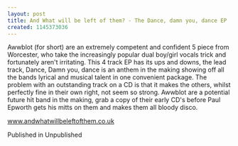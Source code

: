 ```yaml
---
layout: post
title: And What will be left of them? - The Dance, damn you, dance EP
created: 1145373036
---
```

Awwblot (for short) are an extremely competent and confident 5 piece from Worcester, who take the increasingly popular dual boy/girl vocals trick and fortunately aren't irritating. This 4 track EP has its ups and downs, the lead track, Dance, Damn you, dance is an anthem in the making showing off all the bands lyrical and musical talent in one convenient package. The problem with an outstanding track on a CD is that it makes the others, whilst perfectly fine in their own right, not seem so strong. Awwblot are a potential future hit band in the making, grab a copy of their early CD's before Paul Epworth gets his mitts on them and makes them all bloody disco.<p><a href='http://www.andwhatwillbeleftofthem.co.uk' target='_blank'>www.andwhatwillbeleftofthem.co.uk</a>
<p>Published in Unpublished</p>
